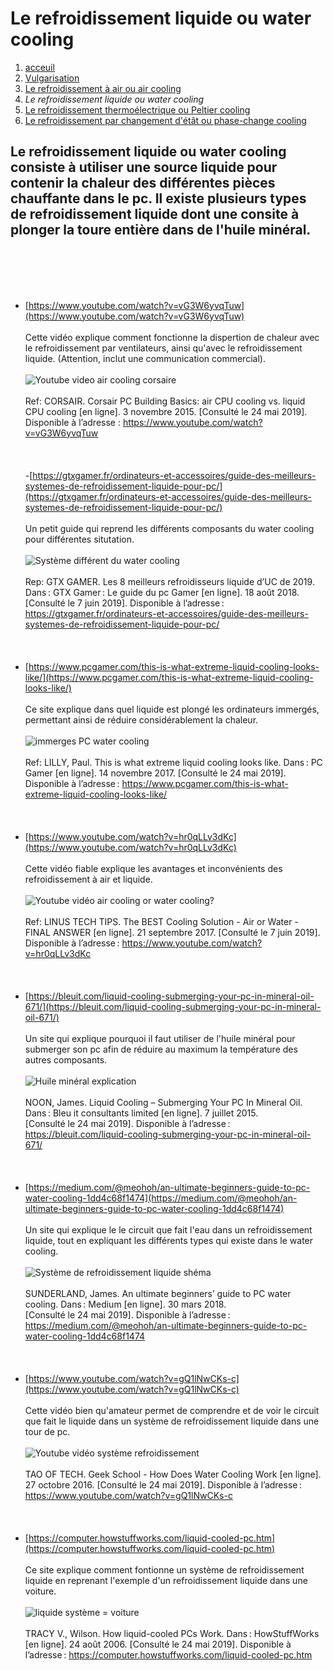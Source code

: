 <h1> Le refroidissement liquide ou water cooling </h1>

1. [acceuil](index.md)
1. [Vulgarisation](vulgarisation.md)
1. [Le refroidissement à air ou air cooling](aircooling.md)
1. *Le refroidissement liquide ou water cooling*
1. [Le refroidissement thermoélectrique ou Peltier cooling](pelitercooling.md)
1. [Le refroidissement par changement d'étât ou phase-change cooling](phasechangecooling.md)

<h2>Le refroidissement liquide ou water cooling consiste à utiliser une source liquide pour contenir la chaleur des différentes pièces chauffante dans le pc. Il existe plusieurs types de refroidissement liquide dont une consite à plonger la toure entière dans de l'huile minéral.</h2>

<br>                                                                                                                                        </br>
<br>                                                                                                                                        </br>
- [https://www.youtube.com/watch?v=vG3W6yvqTuw](https://www.youtube.com/watch?v=vG3W6yvqTuw)
<br>                                                                                                                                   </br>
Cette vidéo explique comment fonctionne la dispertion de chaleur avec le refroidissement par ventilateurs, ainsi qu'avec le refroidissement liquide. (Attention, inclut une communication commercial).
<br>                                                                                                                                   </br>
![Youtube video air cooling corsaire](/image/ytcorsair.png)
<br>                                                                                                                                   </br>
Ref: CORSAIR. Corsair PC Building Basics: air CPU cooling vs. liquid CPU cooling [en ligne]. 3 novembre 2015. [Consulté le 24 mai 2019]. Disponible à l’adresse : https://www.youtube.com/watch?v=vG3W6yvqTuw
<br>                                                                                                                                   </br>
<br>                                                                                                                                   </br>
-[https://gtxgamer.fr/ordinateurs-et-accessoires/guide-des-meilleurs-systemes-de-refroidissement-liquide-pour-pc/](https://gtxgamer.fr/ordinateurs-et-accessoires/guide-des-meilleurs-systemes-de-refroidissement-liquide-pour-pc/)
<br>                                                                                                                                               </br>
Un petit guide qui reprend les différents composants du water cooling pour différentes situtation.
<br>                                                                                                                                               </br>
![Système différent du water cooling](/image/bestsystemlc.png)
<br>                                                                                                                                               </br>
Rep: GTX GAMER. Les 8 meilleurs refroidisseurs liquide d’UC de 2019. Dans : GTX Gamer : Le guide du pc Gamer [en ligne]. 18 août 2018. [Consulté le 7 juin 2019]. Disponible à l’adresse : https://gtxgamer.fr/ordinateurs-et-accessoires/guide-des-meilleurs-systemes-de-refroidissement-liquide-pour-pc/
<br>                                                                                                                                   </br>
<br>                                                                                                                                   </br>
- [https://www.pcgamer.com/this-is-what-extreme-liquid-cooling-looks-like/](https://www.pcgamer.com/this-is-what-extreme-liquid-cooling-looks-like/)
<br>                                                                                                                                   </br>
Ce site explique dans quel liquide est plongé les ordinateurs immergés, permettant ainsi de réduire considérablement la chaleur.
<br>                                                                                                                                   </br>
![immerges PC water cooling](/image/imliquidcl.png)
<br>                                                                                                                                   </br>
Ref: LILLY, Paul. This is what extreme liquid cooling looks like. Dans : PC Gamer [en ligne]. 14 novembre 2017. [Consulté le 24 mai 2019]. Disponible à l’adresse : https://www.pcgamer.com/this-is-what-extreme-liquid-cooling-looks-like/
<br>                                                                                                                                   </br>
<br>                                                                                                                                   </br>
- [https://www.youtube.com/watch?v=hr0qLLv3dKc](https://www.youtube.com/watch?v=hr0qLLv3dKc)
<br>                                                                                                                                               </br>
Cette vidéo fiable explique les avantages et inconvénients des refroidissement à air et liquide.
<br>                                                                                                                                               </br>
![Youtube vidéo air cooling or water cooling?](/image/ytcollingsl.png)
<br>                                                                                                                                               </br>
Ref: LINUS TECH TIPS. The BEST Cooling Solution - Air or Water - FINAL ANSWER [en ligne]. 21 septembre 2017. [Consulté le 7 juin 2019]. Disponible à l’adresse : https://www.youtube.com/watch?v=hr0qLLv3dKc
<br>                                                                                                                                               </br>
<br>                                                                                                                                               </br>
- [https://bleuit.com/liquid-cooling-submerging-your-pc-in-mineral-oil-671/](https://bleuit.com/liquid-cooling-submerging-your-pc-in-mineral-oil-671/)
<br>                                                                                                                                               </br>
Un site qui explique pourquoi il faut utiliser de l'huile minéral pour submerger son pc afin de réduire au maximum la température des autres composants.
<br>                                                                                                                                               </br>
![Huile minéral explication](/image/huilemineral.png)
<br>                                                                                                                                               </br>
NOON, James. Liquid Cooling – Submerging Your PC In Mineral Oil. Dans : Bleu it consultants limited [en ligne]. 7 juillet 2015. [Consulté le 24 mai 2019]. Disponible à l’adresse : https://bleuit.com/liquid-cooling-submerging-your-pc-in-mineral-oil-671/
<br>                                                                                                                                               </br>
<br>                                                                                                                                               </br>
- [https://medium.com/@meohoh/an-ultimate-beginners-guide-to-pc-water-cooling-1dd4c68f1474](https://medium.com/@meohoh/an-ultimate-beginners-guide-to-pc-water-cooling-1dd4c68f1474)
<br>                                                                                                                                               </br>
Un site qui explique le le circuit que fait l'eau dans un refroidissement liquide, tout en expliquant les différents types qui existe dans le water cooling.
<br>                                                                                                                                               </br>
![Système de refroidissement liquide shéma](/image/liquidsystem.png)
<br>                                                                                                                                               </br>
SUNDERLAND, James. An ultimate beginners’ guide to PC water cooling. Dans : Medium [en ligne]. 30 mars 2018. [Consulté le 24 mai 2019]. Disponible à l’adresse : https://medium.com/@meohoh/an-ultimate-beginners-guide-to-pc-water-cooling-1dd4c68f1474
<br>                                                                                                                                               </br>
<br>                                                                                                                                               </br>
- [https://www.youtube.com/watch?v=gQ1lNwCKs-c](https://www.youtube.com/watch?v=gQ1lNwCKs-c)
<br>                                                                                                                                               </br>
Cette vidéo bien qu'amateur permet de comprendre et de voir le circuit que fait le liquide dans un système de refroidissement liquide dans une tour de pc.
<br>                                                                                                                                               </br>
![Youtube vidéo système refroidissement](/image/ytliquidsystem.png)
<br>                                                                                                                                               </br>
TAO OF TECH. Geek School - How Does Water Cooling Work [en ligne]. 27 octobre 2016. [Consulté le 24 mai 2019]. Disponible à l’adresse : https://www.youtube.com/watch?v=gQ1lNwCKs-c
<br>                                                                                                                                               </br>
<br>                                                                                                                                               </br>
- [https://computer.howstuffworks.com/liquid-cooled-pc.htm](https://computer.howstuffworks.com/liquid-cooled-pc.htm)
<br>                                                                                                                                               </br>
Ce site explique comment fontionne un système de refroidissement liquide en reprenant l'exemple d'un refroidissement liquide dans une voiture.
<br>                                                                                                                                               </br>
![liquide système = voiture](/image/Icoolingcar.png)
<br>                                                                                                                                               </br>
TRACY V., Wilson. How liquid-cooled PCs Work. Dans : HowStuffWorks [en ligne]. 24 août 2006. [Consulté le 24 mai 2019]. Disponible à l’adresse : https://computer.howstuffworks.com/liquid-cooled-pc.htm
<br>                                                                                                                                               </br>
<br>                                                                                                                                               </br>
